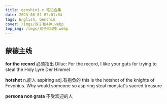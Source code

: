 ```yaml
---
title: genshin1.x 笔记合集
date: 2023-06-01 02:01:04
tags: English, Genshin
cover: /imgs/双子和4神.webp
top_img: /imgs/双子和4神.webp
---
```


## 蒙德主线
**for the record** 必须指出
Diluc: For the record, I like your guts for trying to steal the Holy Lyre Der Himmel

**hotshot** n.能人
aspiring adj.有抱负的
this is the hotshot of the knights of Fevonius. Why would someone so aspiring steal monstat's sacred treasure

**persona non grata** 不受欢迎的人
